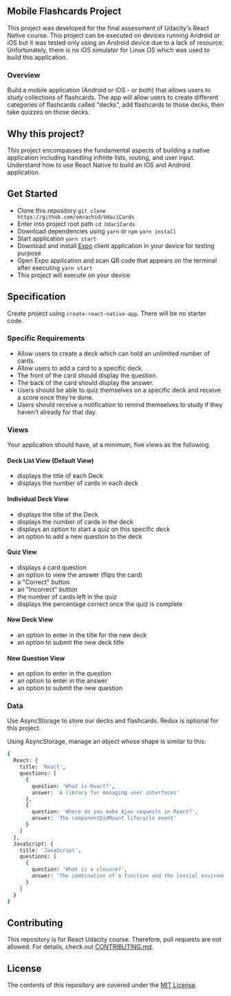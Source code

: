 ## Mobile Flashcards Project
This project was developed for the final assessment of Udacity's React Native course. This project can be executed on devices running Android or iOS but it was tested only using an Android device due to a lack of resource. Unfortunately, there is no iOS simulator for Linux OS which was used to build this application.

### Overview
Build a mobile application (Android or iOS - or both) that allows users to study collections of flashcards. The app will allow users to create different categories of flashcards called "decks", add flashcards to those decks, then take quizzes on those decks.

## Why this project?
This project encompasses the fundamental aspects of building a native application including handling infinite lists, routing, and user input. Understand how to use React Native to build an iOS and Android application.

## Get Started

* Clone this repository
`git clone https://github.com/emrachid/UdaciCards`
* Enter into project root path
`cd UdaciCards`
* Download dependencies using `yarn` or `npm`
`yarn install`
* Start application
`yarn start`
* Download and install [Expo](https://expo.io/tools#client) client application in your device for testing purpose
* Open Expo application and scan QR code that appears on the terminal after executing `yarn start`
* This project will execute on your device

## Specification
Create project using `create-react-native-app`. There will be no starter code.

### Specific Requirements
* Allow users to create a deck which can hold an unlimited number of cards.
* Allow users to add a card to a specific deck.
* The front of the card should display the question.
* The back of the card should display the answer.
* Users should be able to quiz themselves on a specific deck and receive a score once they're done.
* Users should receive a notification to remind themselves to study if they haven't already for that day.

### Views
Your application should have, at a minimum, five views as the following.

#### Deck List View (Default View)
* displays the title of each Deck
* displays the number of cards in each deck

#### Individual Deck View
* displays the title of the Deck
* displays the number of cards in the deck
* displays an option to start a quiz on this specific deck
* an option to add a new question to the deck

#### Quiz View
* displays a card question
* an option to view the answer (flips the card)
* a "Correct" button
* an "Incorrect" button
* the number of cards left in the quiz
* displays the percentage correct once the quiz is complete

#### New Deck View
* an option to enter in the title for the new deck
* an option to submit the new deck title

#### New Question View
* an option to enter in the question
* an option to enter in the answer
* an option to submit the new question

### Data
Use AsyncStorage to store our decks and flashcards. Redux is optional for this project.

Using AsyncStorage, manage an object whose shape is similar to this:

```bash
{
  React: {
    title: 'React',
    questions: [
      {
        question: 'What is React?',
        answer: 'A library for managing user interfaces'
      },
      {
        question: 'Where do you make Ajax requests in React?',
        answer: 'The componentDidMount lifecycle event'
      }
    ]
  },
  JavaScript: {
    title: 'JavaScript',
    questions: [
      {
        question: 'What is a closure?',
        answer: 'The combination of a function and the lexical environment within which that function was declared.'
      }
    ]
  }
}
```

## Contributing
This repository is for React Udacity course. Therefore, pull requests are not allowed. For details, check out [CONTRIBUTING.md](CONTRIBUTING.md).

## License
The contents of this repository are covered under the [MIT License](LICENSE).
